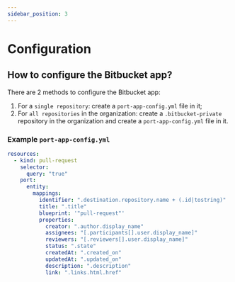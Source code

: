 ```yaml
---
sidebar_position: 3
---
```


# Configuration

## How to configure the Bitbucket app?

There are 2 methods to configure the Bitbucket app:

1. For a `single repository`: create a `port-app-config.yml` file in it;
2. For `all repositories` in the organization: create a `.bitbucket-private` repository in the organization and create a `port-app-config.yml` file in it.

### Example `port-app-config.yml`

```yaml showLineNumbers
resources:
  - kind: pull-request
    selector:
      query: "true"
    port:
      entity:
        mappings:
          identifier: ".destination.repository.name + (.id|tostring)"
          title: ".title"
          blueprint: '"pull-request"'
          properties:
            creator: ".author.display_name"
            assignees: "[.participants[].user.display_name]"
            reviewers: "[.reviewers[].user.display_name]"
            status: ".state"
            createdAt: ".created_on"
            updatedAt: ".updated_on"
            description: ".description"
            link: ".links.html.href"
```
